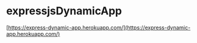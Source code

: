 # expressjsDynamicApp

[https://express-dynamic-app.herokuapp.com/](https://express-dynamic-app.herokuapp.com/)
